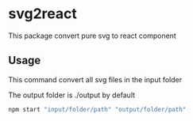 # svg2react
This package convert pure svg to react component

## Usage
This command convert all svg files in the input folder

The output folder is ./output by default

```bash
npm start "input/folder/path" "output/folder/path"
```

